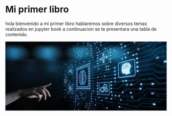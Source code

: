 # Mi primer libro 

hola bienvenido a mi primer libro hablaremos sobre diversos temas realizados en jupyter book a continuacion se te presentara una tabla de contenido.

![Universidad Tecnica Particular de loja](1.png)




```{tableofcontents}
```
